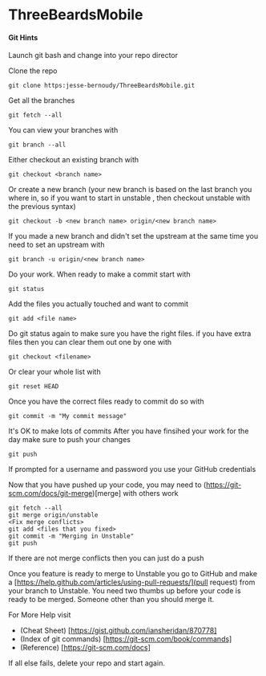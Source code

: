 # ThreeBeardsMobile

#### Git Hints

Launch git bash and change into your repo director

Clone the repo
```
git clone https:jesse-bernoudy/ThreeBeardsMobile.git
```
Get all the branches
```
git fetch --all
```
You can view your branches with
```
git branch --all
```
Either checkout an existing branch with
```
git checkout <branch name>
```
Or create a new branch (your new branch is based on the last branch you where in, so if you want to start in unstable , then checkout unstable with the previous syntax)
```
git checkout -b <new branch name> origin/<new branch name>
```
If you made a new branch and didn't set the upstream at the same time you need to set an upstream with
```
git branch -u origin/<new branch name>
```
Do your work. When ready to make a commit start with
```
git status
```
Add the files you actually touched and want to commit
```
git add <file name>
```
Do git status again to make sure you have the right files. if you have extra files then you can clear them out one by one with
```
git checkout <filename>
```
Or clear your whole list with
```
git reset HEAD
```
Once you have the correct files ready to commit do so with
```
git commit -m "My commit message"
```
It's OK to make lots of commits
After you have finsihed your work for the day make sure to push your changes
```
git push
```
If prompted for a username and password you use your GitHub credentials

Now that you have pushed up your code, you may need to (https://git-scm.com/docs/git-merge)[merge] with others work
 ```
git fetch --all
git merge origin/unstable
<Fix merge conflicts>
git add <files that you fixed>
git commit -m "Merging in Unstable"
git push
```
If there are not merge conflicts then you can just do a push

Once you feature is ready to merge to Unstable you go to GitHub and make a [https://help.github.com/articles/using-pull-requests/](pull request) from your branch to Unstable. You need two thumbs up before your code is ready to be merged. Someone other than you should merge it.

For More Help visit
- (Cheat Sheet) [https://gist.github.com/iansheridan/870778]
- (Index of git commands) [https://git-scm.com/book/commands]
- (Reference) [https://git-scm.com/docs]


If all else fails, delete your repo and start again.
